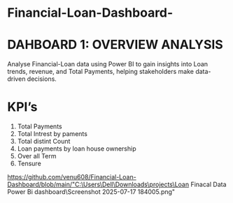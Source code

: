 # Financial-Loan-Dashboard-
# DAHBOARD 1: OVERVIEW ANALYSIS
Analyse Financial-Loan data using Power BI to gain insights into Loan trends, revenue, and Total Payments, helping stakeholders make data-driven decisions.
# KPI’s
1.	Total Payments  
2.	Total Intrest by paments  
3.	Total distint Count 
4.	Loan payments by loan house ownership 
5.	Over all Term
6.	Tensure

https://github.com/venu608/Financial-Loan-Dashboard/blob/main/"C:\Users\Dell\Downloads\projects\Loan Finacal Data  Power Bi dashboard\Screenshot 2025-07-17 184005.png"


